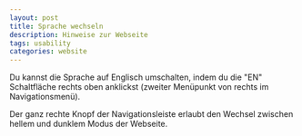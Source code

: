 ```yaml
---
layout: post
title: Sprache wechseln
description: Hinweise zur Webseite
tags: usability
categories: website
---
```


Du kannst die Sprache auf Englisch umschalten, indem du die "EN" Schaltfläche rechts oben anklickst (zweiter Menüpunkt von rechts im Navigationsmenü).

Der ganz rechte Knopf der Navigationsleiste erlaubt den Wechsel zwischen hellem und dunklem Modus der Webseite.
